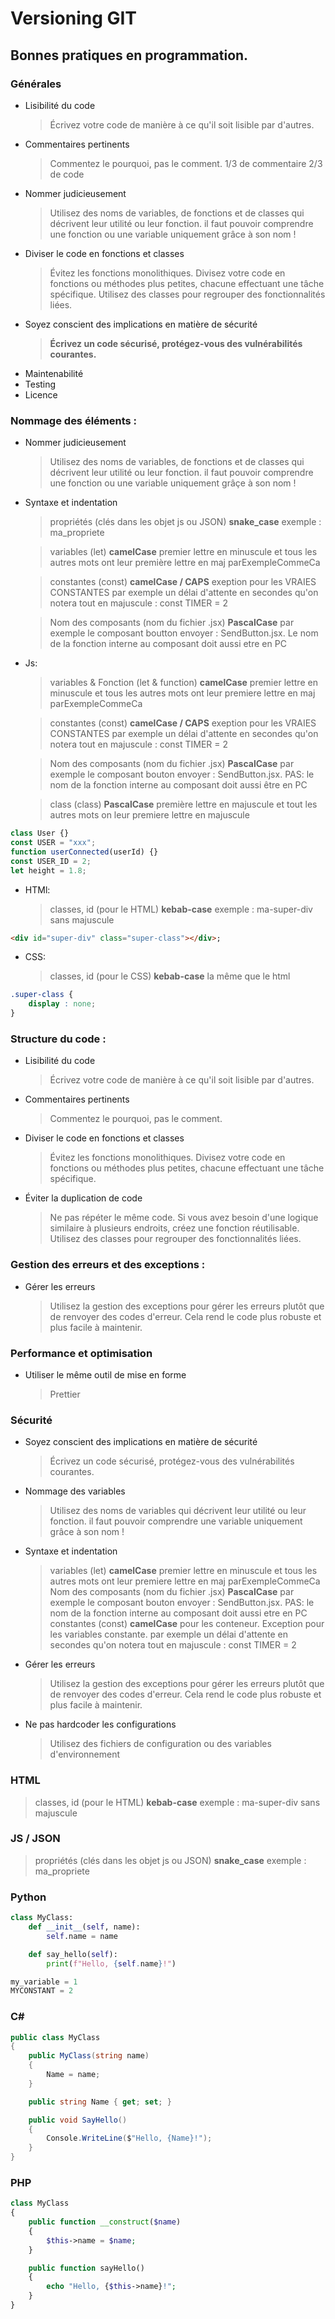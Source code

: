 [//]: <> (https://stackedit.io/app#)

# Versioning GIT

## Bonnes pratiques en programmation.

### Générales

-   Lisibilité du code
    > Écrivez votre code de manière à ce qu'il soit lisible par d'autres.
-   Commentaires pertinents
    > Commentez le pourquoi, pas le comment. 1/3 de commentaire 2/3 de code
-   Nommer judicieusement
    > Utilisez des noms de variables, de fonctions et de classes qui décrivent leur utilité ou leur fonction. il faut pouvoir comprendre une fonction ou une variable uniquement grâce à son nom !
-   Diviser le code en fonctions et classes
    > Évitez les fonctions monolithiques. Divisez votre code en fonctions ou méthodes plus petites, chacune effectuant une tâche spécifique. Utilisez des classes pour regrouper des fonctionnalités liées.
-   Soyez conscient des implications en matière de sécurité
    > **Écrivez un code sécurisé, protégez-vous des vulnérabilités courantes.**
-   Maintenabilité
-   Testing
-   Licence

### Nommage des éléments :

-   Nommer judicieusement

    > Utilisez des noms de variables, de fonctions et de classes qui décrivent leur utilité ou leur fonction. il faut pouvoir comprendre une fonction ou une variable uniquement grâçe à son nom !

-   Syntaxe et indentation

    > propriétés (clés dans les objet js ou JSON) **snake_case** exemple : ma_propriete

    > variables (let) **camelCase** premier lettre en minuscule et tous les autres mots ont leur première lettre en maj parExempleCommeCa

    > constantes (const) **camelCase / CAPS** exeption pour les VRAIES CONSTANTES par exemple un délai d'attente en secondes qu'on notera tout en majuscule : const TIMER = 2

    > Nom des composants (nom du fichier .jsx) **PascalCase** par exemple le composant boutton envoyer : SendButton.jsx.
    > Le nom de la fonction interne au composant doit aussi etre en PC

-   Js:
    > variables & Fonction (let & function) **camelCase** premier lettre en minuscule et tous les autres mots ont leur premiere lettre en maj parExempleCommeCa
    
    > constantes (const) **camelCase / CAPS** exeption pour les VRAIES CONSTANTES par exemple un délai d'attente en secondes qu'on notera tout en majuscule : const TIMER = 2
    
    > Nom des composants (nom du fichier .jsx) **PascalCase** par exemple le composant bouton envoyer : SendButton.jsx. PAS: le nom de la fonction interne au composant doit aussi être en PC

    > class (class) **PascalCase** première lettre en majuscule et tout les autres mots on leur premiere lettre en majuscule
```js
class User {}
const USER = "xxx";
function userConnected(userId) {}
const USER_ID = 2;
let height = 1.8;
```

-   HTMl:
    > classes, id (pour le HTML) **kebab-case** exemple : ma-super-div sans majuscule

```html
<div id="super-div" class="super-class"></div>;
```

-   CSS: 
    > classes, id (pour le CSS) **kebab-case** la même que le html

```css
.super-class {
    display : none;
}
```

### Structure du code :

-   Lisibilité du code
    > Écrivez votre code de manière à ce qu'il soit lisible par d'autres.
-   Commentaires pertinents
    > Commentez le pourquoi, pas le comment.
-   Diviser le code en fonctions et classes
    > Évitez les fonctions monolithiques. Divisez votre code en fonctions ou méthodes plus petites, chacune effectuant une tâche spécifique.
-   Éviter la duplication de code
    > Ne pas répéter le même code. Si vous avez besoin d'une logique similaire à plusieurs endroits, créez une fonction réutilisable.
    > Utilisez des classes pour regrouper des fonctionnalités liées.

### Gestion des erreurs et des exceptions :

-   Gérer les erreurs
    > Utilisez la gestion des exceptions pour gérer les erreurs plutôt que de renvoyer des codes d'erreur. Cela rend le code plus robuste et plus facile à maintenir.

### Performance et optimisation

-   Utiliser le même outil de mise en forme
    > Prettier

### Sécurité

-   Soyez conscient des implications en matière de sécurité
    > Écrivez un code sécurisé, protégez-vous des vulnérabilités courantes.
-   Nommage des variables
    > Utilisez des noms de variables qui décrivent leur utilité ou leur fonction. il faut pouvoir comprendre une variable uniquement grâce à son nom !
-   Syntaxe et indentation

    > variables (let) **camelCase** premier lettre en minuscule et tous les autres mots ont leur premiere lettre en maj parExempleCommeCa
    > Nom des composants (nom du fichier .jsx) **PascalCase** par exemple le composant bouton envoyer : SendButton.jsx. PAS: le nom de la fonction interne au composant doit aussi etre en PC
    > constantes (const) **camelCase** pour les conteneur. Exception pour les variables constante. par exemple un délai d'attente en secondes qu'on notera tout en majuscule : const TIMER = 2

-   Gérer les erreurs
    > Utilisez la gestion des exceptions pour gérer les erreurs plutôt que de renvoyer des codes d'erreur. Cela rend le code plus robuste et plus facile à maintenir.
-   Ne pas hardcoder les configurations
    > Utilisez des fichiers de configuration ou des variables d'environnement


### HTML

> classes, id (pour le HTML) **kebab-case** exemple : ma-super-div sans majuscule

### JS / JSON

> propriétés (clés dans les objet js ou JSON) **snake_case** exemple : ma_propriete

### Python
```python
class MyClass:
    def __init__(self, name):
        self.name = name

    def say_hello(self):
        print(f"Hello, {self.name}!")

my_variable = 1
MYCONSTANT = 2
```

### C#
    
```csharp
public class MyClass
{
    public MyClass(string name)
    {
        Name = name;
    }

    public string Name { get; set; }

    public void SayHello()
    {
        Console.WriteLine($"Hello, {Name}!");
    }
}
```

### PHP
```php
class MyClass
{
    public function __construct($name)
    {
        $this->name = $name;
    }

    public function sayHello()
    {
        echo "Hello, {$this->name}!";
    }
}
```
